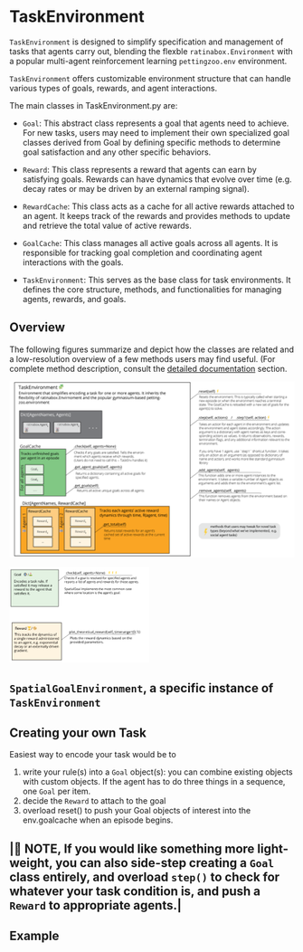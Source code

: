 # TaskEnvironment

`TaskEnvironment` is designed to simplify specification and management of tasks that agents carry out, blending the flexble `ratinabox.Environment` with a popular multi-agent reinforcement learning `pettingzoo.env` environment. 

`TaskEnvironment` offers customizable environment structure that can handle various types of goals, rewards, and agent interactions. 

The main classes in TaskEnvironment.py are:

* `Goal`: This abstract class represents a goal that agents need to achieve. For new tasks, users may need to implement their own specialized goal classes derived from Goal by defining specific methods to determine goal satisfaction and any other specific behaviors.

* `Reward`: This class represents a reward that agents can earn by satisfying goals. Rewards can have dynamics that evolve over time (e.g. decay rates or may be driven by an external ramping signal).

* `RewardCache`: This class acts as a cache for all active rewards attached to an agent. It keeps track of the rewards and provides methods to update and retrieve the total value of active rewards.

* `GoalCache`: This class manages all active goals across all agents. It is responsible for tracking goal completion and coordinating agent interactions with the goals.

* `TaskEnvironment`: This serves as the base class for task environments. It defines the core structure, methods, and functionalities for managing agents, rewards, and goals.


## Overview

The following figures summarize and depict how the classes are related and a low-resolution overview of a few methods users may find useful. (For complete method description, consult the [detailed documentation](#Detailed-documentation) section.

![TaskEnvironment](./TE_TaskEnvironment.png)

<p style="width=49%">
</p>
<img src="./TE_Goals+Rewards.png" alt="Goals + Rewards" width="49%"/>

## `SpatialGoalEnvironment`, a specific instance of `TaskEnvironment`

## Creating your own Task

Easiest way to encode your task would be to 
1. write your rule(s) into a `Goal` object(s): you can combine existing objects with custom objects. If the agent has to do three things in a sequence, one `Goal` per item.
2. decide the `Reward` to attach to the goal
3. overload reset() to push your Goal objects of interest into the env.goalcache when an episode begins.

|:eyes: NOTE, If you would like something more light-weight, you can also side-step creating a `Goal` class entirely, and overload `step()` to check for whatever your task condition is, and push a `Reward` to appropriate agents.|
---

## Example

<!--
## Detailed documentation

### Task Environment
"TaskEnvironment" is a class that inherits from both "Environment" and
"pettingzoo.ParallelEnv" . This class represents an environment that has a task structure, where
there is a goal, and when the goal is reached, the environment terminates the current episode
and starts a new one. The environment can be static or dynamic, depending on whether the
"update()" method is implemented. The class also supports rendering using matplotlib. 

The "TaskEnvironment" class has several attributes, including:
* "Agents" : A dictionary of agents in the environment.
* "goal_cache" : A "GoalCache" object that stores the current goals for each agent.
* "t" : The current time.
* "dt" : The time step.
* "history" : A dictionary that stores the history of the environment.
* "render_every" : How often the environment should be rendered (in time steps).
* "verbose" : A boolean indicating whether to print information about the environment.
* "render_mode" : The mode for rendering the environment (matplotlib, pygame, or none).
* "_stable_render_objects" : A dictionary that stores objects that are stable across a rendering
type.
* "teleport_on_reset" : A boolean indicating whether to teleport agents to random locations on
reset.
* "save_expired_rewards" : A boolean indicating whether to save expired rewards.
* "observation_spaces" : A dictionary of observation spaces for each agent.
* "action_spaces" : A dictionary of action spaces for each agent.
* "reward_caches" : A dictionary of reward caches for each agent.
* "agent_names" : A list of agent names.
* "agents" : A list of agent names for agents who are still active in an episode.
* "info" : A dictionary containing information about the environment.
* "dynamic_walls" : A list of walls that can change or move (Not implemented)
* "dynamic_objects" : A list of objects that can move (Not implemented)

The class has several methods, such as "observation_space()" , "action_space()" ,
"add_agents()" , "remove_agents()" , "_agentnames()" , "_dict()" , "_is_terminal_state()" ,
"_is_truncated_state()" , "reset()" , "update()" , "step()" , "step1()" , "get_observation()" , and
"get_reward()" .

These methods handle various tasks such as adding and removing agents, checking terminal
and truncated states, resetting and updating the environment, taking a step in the environment,
and getting the current observation and reward.


